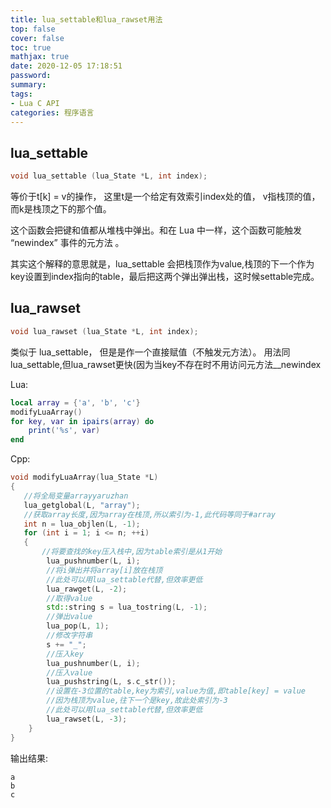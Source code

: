 ```yaml
---
title: lua_settable和lua_rawset用法
top: false
cover: false
toc: true
mathjax: true
date: 2020-12-05 17:18:51
password:
summary:
tags: 
- Lua C API 
categories: 程序语言
---
```


## lua_settable

```cpp
void lua_settable (lua_State *L, int index);
```

等价于t[k] = v的操作， 这里t是一个给定有效索引index处的值， v指栈顶的值，而k是栈顶之下的那个值。

这个函数会把键和值都从堆栈中弹出。和在 Lua 中一样，这个函数可能触发 “newindex” 事件的元方法 。

其实这个解释的意思就是，lua_settable 会把栈顶作为value,栈顶的下一个作为key设置到index指向的table，最后把这两个弹出弹出栈，这时候settable完成。

## lua_rawset
```cpp
void lua_rawset (lua_State *L, int index);
```

类似于 lua_settable， 但是是作一个直接赋值（不触发元方法）。
用法同lua_settable,但lua_rawset更快(因为当key不存在时不用访问元方法__newindex

Lua:
```lua 
local array = {'a', 'b', 'c'}
modifyLuaArray()
for key, var in ipairs(array) do
    print('%s', var)
end
```

Cpp:
```cpp
void modifyLuaArray(lua_State *L)
{
   //将全局变量arrayyaruzhan
   lua_getglobal(L, "array"); 
   //获取array长度,因为array在栈顶,所以索引为-1,此代码等同于#array
   int n = lua_objlen(L, -1); 
   for (int i = 1; i <= n; ++i)
   {
       //将要查找的key压入栈中,因为table索引是从1开始
        lua_pushnumber(L, i);
        //将i弹出并将array[i]放在栈顶
        //此处可以用lua_settable代替,但效率更低
        lua_rawget(L, -2);
        //取得value
        std::string s = lua_tostring(L, -1);
        //弹出value
        lua_pop(L, 1);
        //修改字符串
        s += "_";
        //压入key
        lua_pushnumber(L, i);
        //压入value
        lua_pushstring(L, s.c_str());
        //设置在-3位置的table,key为索引,value为值,即table[key] = value
        //因为栈顶为value,往下一个是key,故此处索引为-3
        //此处可以用lua_settable代替,但效率更低
        lua_rawset(L, -3);
    }
}
```

输出结果:
```console
a
b
c
```